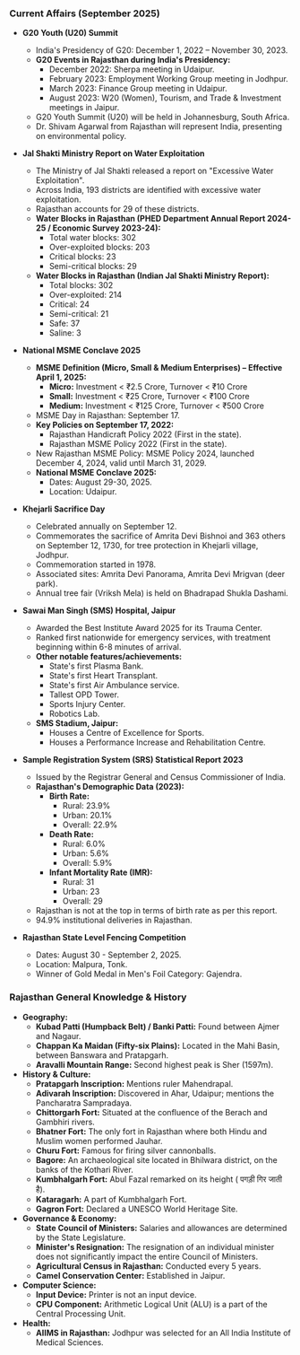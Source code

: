 ### Current Affairs (September 2025)

*   **G20 Youth (U20) Summit**
    *   India's Presidency of G20: December 1, 2022 – November 30, 2023.
    *   **G20 Events in Rajasthan during India's Presidency:**
        *   December 2022: Sherpa meeting in Udaipur.
        *   February 2023: Employment Working Group meeting in Jodhpur.
        *   March 2023: Finance Group meeting in Udaipur.
        *   August 2023: W20 (Women), Tourism, and Trade & Investment meetings in Jaipur.
    *   G20 Youth Summit (U20) will be held in Johannesburg, South Africa.
    *   Dr. Shivam Agarwal from Rajasthan will represent India, presenting on environmental policy.

*   **Jal Shakti Ministry Report on Water Exploitation**
    *   The Ministry of Jal Shakti released a report on "Excessive Water Exploitation".
    *   Across India, 193 districts are identified with excessive water exploitation.
    *   Rajasthan accounts for 29 of these districts.
    *   **Water Blocks in Rajasthan (PHED Department Annual Report 2024-25 / Economic Survey 2023-24):**
        *   Total water blocks: 302
        *   Over-exploited blocks: 203
        *   Critical blocks: 23
        *   Semi-critical blocks: 29
    *   **Water Blocks in Rajasthan (Indian Jal Shakti Ministry Report):**
        *   Total blocks: 302
        *   Over-exploited: 214
        *   Critical: 24
        *   Semi-critical: 21
        *   Safe: 37
        *   Saline: 3

*   **National MSME Conclave 2025**
    *   **MSME Definition (Micro, Small & Medium Enterprises) – Effective April 1, 2025:**
        *   **Micro:** Investment < ₹2.5 Crore, Turnover < ₹10 Crore
        *   **Small:** Investment < ₹25 Crore, Turnover < ₹100 Crore
        *   **Medium:** Investment < ₹125 Crore, Turnover < ₹500 Crore
    *   MSME Day in Rajasthan: September 17.
    *   **Key Policies on September 17, 2022:**
        *   Rajasthan Handicraft Policy 2022 (First in the state).
        *   Rajasthan MSME Policy 2022 (First in the state).
    *   New Rajasthan MSME Policy: MSME Policy 2024, launched December 4, 2024, valid until March 31, 2029.
    *   **National MSME Conclave 2025:**
        *   Dates: August 29-30, 2025.
        *   Location: Udaipur.

*   **Khejarli Sacrifice Day**
    *   Celebrated annually on September 12.
    *   Commemorates the sacrifice of Amrita Devi Bishnoi and 363 others on September 12, 1730, for tree protection in Khejarli village, Jodhpur.
    *   Commemoration started in 1978.
    *   Associated sites: Amrita Devi Panorama, Amrita Devi Mrigvan (deer park).
    *   Annual tree fair (Vriksh Mela) is held on Bhadrapad Shukla Dashami.

*   **Sawai Man Singh (SMS) Hospital, Jaipur**
    *   Awarded the Best Institute Award 2025 for its Trauma Center.
    *   Ranked first nationwide for emergency services, with treatment beginning within 6-8 minutes of arrival.
    *   **Other notable features/achievements:**
        *   State's first Plasma Bank.
        *   State's first Heart Transplant.
        *   State's first Air Ambulance service.
        *   Tallest OPD Tower.
        *   Sports Injury Center.
        *   Robotics Lab.
    *   **SMS Stadium, Jaipur:**
        *   Houses a Centre of Excellence for Sports.
        *   Houses a Performance Increase and Rehabilitation Centre.

*   **Sample Registration System (SRS) Statistical Report 2023**
    *   Issued by the Registrar General and Census Commissioner of India.
    *   **Rajasthan's Demographic Data (2023):**
        *   **Birth Rate:**
            *   Rural: 23.9%
            *   Urban: 20.1%
            *   Overall: 22.9%
        *   **Death Rate:**
            *   Rural: 6.0%
            *   Urban: 5.6%
            *   Overall: 5.9%
        *   **Infant Mortality Rate (IMR):**
            *   Rural: 31
            *   Urban: 23
            *   Overall: 29
    *   Rajasthan is not at the top in terms of birth rate as per this report.
    *   94.9% institutional deliveries in Rajasthan.

*   **Rajasthan State Level Fencing Competition**
    *   Dates: August 30 - September 2, 2025.
    *   Location: Malpura, Tonk.
    *   Winner of Gold Medal in Men's Foil Category: Gajendra.

### Rajasthan General Knowledge & History

*   **Geography:**
    *   **Kubad Patti (Humpback Belt) / Banki Patti:** Found between Ajmer and Nagaur.
    *   **Chappan Ka Maidan (Fifty-six Plains):** Located in the Mahi Basin, between Banswara and Pratapgarh.
    *   **Aravalli Mountain Range:** Second highest peak is Sher (1597m).
*   **History & Culture:**
    *   **Pratapgarh Inscription:** Mentions ruler Mahendrapal.
    *   **Adivarah Inscription:** Discovered in Ahar, Udaipur; mentions the Pancharatra Sampradaya.
    *   **Chittorgarh Fort:** Situated at the confluence of the Berach and Gambhiri rivers.
    *   **Bhatner Fort:** The only fort in Rajasthan where both Hindu and Muslim women performed Jauhar.
    *   **Churu Fort:** Famous for firing silver cannonballs.
    *   **Bagore:** An archaeological site located in Bhilwara district, on the banks of the Kothari River.
    *   **Kumbhalgarh Fort:** Abul Fazal remarked on its height ( पगड़ी गिर जाती है).
    *   **Kataragarh:** A part of Kumbhalgarh Fort.
    *   **Gagron Fort:** Declared a UNESCO World Heritage Site.
*   **Governance & Economy:**
    *   **State Council of Ministers:** Salaries and allowances are determined by the State Legislature.
    *   **Minister's Resignation:** The resignation of an individual minister does not significantly impact the entire Council of Ministers.
    *   **Agricultural Census in Rajasthan:** Conducted every 5 years.
    *   **Camel Conservation Center:** Established in Jaipur.
*   **Computer Science:**
    *   **Input Device:** Printer is not an input device.
    *   **CPU Component:** Arithmetic Logical Unit (ALU) is a part of the Central Processing Unit.
*   **Health:**
    *   **AIIMS in Rajasthan:** Jodhpur was selected for an All India Institute of Medical Sciences.